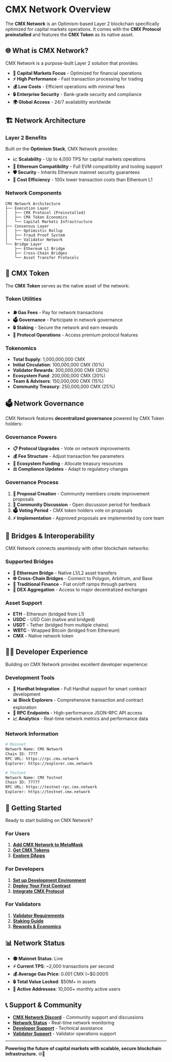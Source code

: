 # CMX Network Overview

The **CMX Network** is an Optimism-based Layer 2 blockchain specifically optimized for capital markets operations. It comes with the **CMX Protocol preinstalled** and features the **CMX Token** as its native asset.

## 🌐 What is CMX Network?

CMX Network is a purpose-built Layer 2 solution that provides:

- **🏦 Capital Markets Focus** - Optimized for financial operations
- **⚡ High Performance** - Fast transaction processing for trading
- **💰 Low Costs** - Efficient operations with minimal fees
- **🔒 Enterprise Security** - Bank-grade security and compliance
- **🌍 Global Access** - 24/7 availability worldwide

## 🏗️ Network Architecture

### Layer 2 Benefits

Built on the **Optimism Stack**, CMX Network provides:

- **📈 Scalability** - Up to 4,000 TPS for capital markets operations
- **🔄 Ethereum Compatibility** - Full EVM compatibility and tooling support
- **🛡️ Security** - Inherits Ethereum mainnet security guarantees
- **💸 Cost Efficiency** - 100x lower transaction costs than Ethereum L1

### Network Components

```
CMX Network Architecture
├── Execution Layer
│   ├── CMX Protocol (Preinstalled)
│   ├── CMX Token Economics
│   └── Capital Markets Infrastructure
├── Consensus Layer
│   ├── Optimistic Rollup
│   ├── Fraud Proof System
│   └── Validator Network
└── Bridge Layer
    ├── Ethereum L1 Bridge
    ├── Cross-Chain Bridges
    └── Asset Transfer Protocols
```

## 💎 CMX Token

The **CMX Token** serves as the native asset of the network:

### Token Utilities

- **⛽ Gas Fees** - Pay for network transactions
- **🗳️ Governance** - Participate in network governance
- **🔒 Staking** - Secure the network and earn rewards
- **💼 Protocol Operations** - Access premium protocol features

### Tokenomics

- **Total Supply**: 1,000,000,000 CMX
- **Initial Circulation**: 100,000,000 CMX (10%)
- **Validator Rewards**: 300,000,000 CMX (30%)
- **Ecosystem Fund**: 200,000,000 CMX (20%)
- **Team & Advisors**: 150,000,000 CMX (15%)
- **Community Treasury**: 250,000,000 CMX (25%)

## 🗳️ Network Governance

CMX Network features **decentralized governance** powered by CMX Token holders:

### Governance Powers

- **📋 Protocol Upgrades** - Vote on network improvements
- **💰 Fee Structure** - Adjust transaction fee parameters
- **🎯 Ecosystem Funding** - Allocate treasury resources
- **⚖️ Compliance Updates** - Adapt to regulatory changes

### Governance Process

1. **📝 Proposal Creation** - Community members create improvement proposals
2. **💬 Community Discussion** - Open discussion period for feedback
3. **🗳️ Voting Period** - CMX token holders vote on proposals
4. **⚡ Implementation** - Approved proposals are implemented by core team

## 🔗 Bridges & Interoperability

CMX Network connects seamlessly with other blockchain networks:

### Supported Bridges

- **🌉 Ethereum Bridge** - Native L1/L2 asset transfers
- **🌐 Cross-Chain Bridges** - Connect to Polygon, Arbitrum, and Base
- **🏦 Traditional Finance** - Fiat on/off ramps through partners
- **💱 DEX Aggregation** - Access to major decentralized exchanges

### Asset Support

- **ETH** - Ethereum (bridged from L1)
- **USDC** - USD Coin (native and bridged)
- **USDT** - Tether (bridged from multiple chains)
- **WBTC** - Wrapped Bitcoin (bridged from Ethereum)
- **CMX** - Native network token

## 👩‍💻 Developer Experience

Building on CMX Network provides excellent developer experience:

### Development Tools

- **🔧 Hardhat Integration** - Full Hardhat support for smart contract development
- **📊 Block Explorers** - Comprehensive transaction and contract exploration
- **🔌 RPC Endpoints** - High-performance JSON-RPC API access
- **📈 Analytics** - Real-time network metrics and performance data

### Network Information

```bash
# Mainnet
Network Name: CMX Network
Chain ID: 7777
RPC URL: https://rpc.cmx.network
Explorer: https://explorer.cmx.network

# Testnet
Network Name: CMX Testnet
Chain ID: 77777
RPC URL: https://testnet-rpc.cmx.network
Explorer: https://testnet.cmx.network
```

## 🚀 Getting Started

Ready to start building on CMX Network?

### For Users

1. **[Add CMX Network to MetaMask](/cmx-network/wallet-setup.md)**
2. **[Get CMX Tokens](/cmx-network/token.md)**
3. **[Explore DApps](/cmx-network/dapps.md)**

### For Developers

1. **[Set up Development Environment](/developers/README.md)**
2. **[Deploy Your First Contract](/tutorials/first-deployment.md)**
3. **[Integrate CMX Protocol](/protocol/README.md)**

### For Validators

1. **[Validator Requirements](/cmx-network/validators.md)**
2. **[Staking Guide](/cmx-network/staking.md)**
3. **[Rewards & Economics](/cmx-network/economics.md)**

## 📊 Network Status

- **🟢 Mainnet Status**: Live
- **⚡ Current TPS**: ~2,000 transactions per second
- **💰 Average Gas Price**: 0.001 CMX (~$0.0001)
- **🔒 Total Value Locked**: $50M+ in assets
- **👥 Active Addresses**: 10,000+ monthly active users

## 📞 Support & Community

- **[CMX Network Discord](https://discord.gg/gSmnZ9wmNv)** - Community support and discussions
- **[Network Status](https://status.cmx.network)** - Real-time network monitoring
- **[Developer Support](mailto:developers@capsign.com)** - Technical assistance
- **[Validator Support](mailto:validators@capsign.com)** - Validator operations support

---

**Powering the future of capital markets with scalable, secure blockchain infrastructure.** 🌐💎
